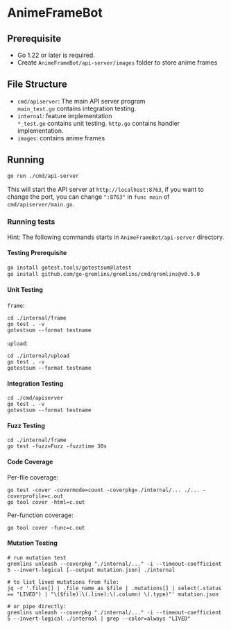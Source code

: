 # AnimeFrameBot

## Prerequisite

- Go 1.22 or later is required.
- Create `AnimeFrameBot/api-server/images` folder to store anime frames

## File Structure
- `cmd/apiserver`: The main API server program  
    `main_test.go` contains integration testing.
- `internal`: feature implementation  
    `*_test.go` contains unit testing.
    `http.go` contains handler implementation.
- `images`: contains anime frames

## Running

```sh
go run ./cmd/api-server
```

This will start the API server at `http://localhost:8763`, if you want to change the port, you can change `":8763"` in `func main` of `cmd/apiserver/main.go`.

### Running tests
Hint: The following commands starts in `AnimeFrameBot/api-server` directory.


#### Testing Prerequisite
```sh
go install gotest.tools/gotestsum@latest
go install github.com/go-gremlins/gremlins/cmd/gremlins@v0.5.0
```

#### Unit Testing
`frame`:
```
cd ./internal/frame
go test . -v
gotestsum --format testname
```

`upload`:
```
cd ./internal/upload
go test . -v
gotestsum --format testname
```

#### Integration Testing
```
cd ./cmd/apiserver
go test . -v
gotestsum --format testname
```

#### Fuzz Testing
```
cd ./internal/frame
go test -fuzz=Fuzz -fuzztime 30s
```

#### Code Coverage
Per-file coverage:
```
go test -cover -covermode=count -coverpkg=./internal/... ./... -coverprofile=c.out
go tool cover -html=c.out
```

Per-function coverage:
```
go tool cover -func=c.out
```

#### Mutation Testing
```
# run mutation test
gremlins unleash --coverpkg "./internal/..." -i --timeout-coefficient 5 --invert-logical [--output mutation.json] ./internal

# to list lived mutations from file:
jq -r '.files[] | .file_name as $file | .mutations[] | select(.status == "LIVED") | "\($file):\(.line):\(.column) \(.type)"' mutation.json

# or pipe directly:
gremlins unleash --coverpkg "./internal/..." -i --timeout-coefficient 5 --invert-logical ./internal | grep --color=always "LIVED"
```
